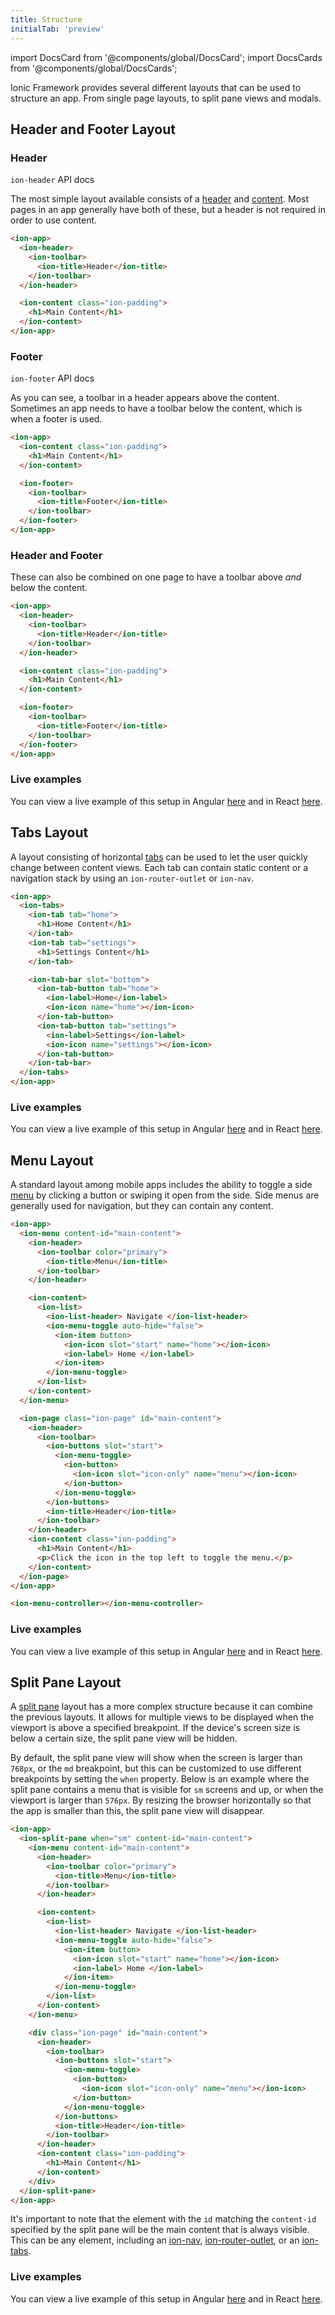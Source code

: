 ```yaml
---
title: Structure
initialTab: 'preview'
---
```


import DocsCard from '@components/global/DocsCard';
import DocsCards from '@components/global/DocsCards';

<head>
  <title>Structure Layout | Structures for Content Layout on Ionic Apps</title>
  <meta
    name="description"
    content="Ionic provides several different layouts that can be used to structure an app and its content—from single page layouts, to split pane views and modals."
  />
</head>

Ionic Framework provides several different layouts that can be used to structure an app. From single page layouts, to split pane views and modals.

## Header and Footer Layout

### Header

<aside>
  <DocsCard href="../api/header" header="Learn More" icon="/icons/component-header-icon.png">
    <code>ion-header</code> API docs
  </DocsCard>
</aside>

The most simple layout available consists of a [header](../api/header.md) and [content](../api/content.md). Most pages in an app generally have both of these, but a header is not required in order to use content.

```html
<ion-app>
  <ion-header>
    <ion-toolbar>
      <ion-title>Header</ion-title>
    </ion-toolbar>
  </ion-header>

  <ion-content class="ion-padding">
    <h1>Main Content</h1>
  </ion-content>
</ion-app>
```

### Footer

<aside>
  <DocsCard href="../api/footer" header="Learn More" icon="/icons/component-footer-icon.png">
    <code>ion-footer</code> API docs
  </DocsCard>
</aside>

As you can see, a toolbar in a header appears above the content. Sometimes an app needs to have a toolbar below the content, which is when a footer is used.

```html
<ion-app>
  <ion-content class="ion-padding">
    <h1>Main Content</h1>
  </ion-content>

  <ion-footer>
    <ion-toolbar>
      <ion-title>Footer</ion-title>
    </ion-toolbar>
  </ion-footer>
</ion-app>
```

### Header and Footer

These can also be combined on one page to have a toolbar above _and_ below the content.

```html
<ion-app>
  <ion-header>
    <ion-toolbar>
      <ion-title>Header</ion-title>
    </ion-toolbar>
  </ion-header>

  <ion-content class="ion-padding">
    <h1>Main Content</h1>
  </ion-content>

  <ion-footer>
    <ion-toolbar>
      <ion-title>Footer</ion-title>
    </ion-toolbar>
  </ion-footer>
</ion-app>
```

### Live examples

You can view a live example of this setup in Angular [here](https://stackblitz.com/edit/ionic-ng-header-footer) and in React [here](https://stackblitz.com/edit/ionic-react-head-foot).

## Tabs Layout

A layout consisting of horizontal [tabs](../api/tabs.md) can be used to let the user quickly change between content views. Each tab can contain static content or a navigation stack by using an `ion-router-outlet` or `ion-nav`.

```html
<ion-app>
  <ion-tabs>
    <ion-tab tab="home">
      <h1>Home Content</h1>
    </ion-tab>
    <ion-tab tab="settings">
      <h1>Settings Content</h1>
    </ion-tab>

    <ion-tab-bar slot="bottom">
      <ion-tab-button tab="home">
        <ion-label>Home</ion-label>
        <ion-icon name="home"></ion-icon>
      </ion-tab-button>
      <ion-tab-button tab="settings">
        <ion-label>Settings</ion-label>
        <ion-icon name="settings"></ion-icon>
      </ion-tab-button>
    </ion-tab-bar>
  </ion-tabs>
</ion-app>
```

### Live examples

You can view a live example of this setup in Angular [here](https://stackblitz.com/edit/ionic-ng-tabs) and in React [here](https://stackblitz.com/edit/ionic-react-tab-layout).

## Menu Layout

A standard layout among mobile apps includes the ability to toggle a side [menu](../api/menu.md) by clicking a button or swiping it open from the side. Side menus are generally used for navigation, but they can contain any content.

```html
<ion-app>
  <ion-menu content-id="main-content">
    <ion-header>
      <ion-toolbar color="primary">
        <ion-title>Menu</ion-title>
      </ion-toolbar>
    </ion-header>

    <ion-content>
      <ion-list>
        <ion-list-header> Navigate </ion-list-header>
        <ion-menu-toggle auto-hide="false">
          <ion-item button>
            <ion-icon slot="start" name="home"></ion-icon>
            <ion-label> Home </ion-label>
          </ion-item>
        </ion-menu-toggle>
      </ion-list>
    </ion-content>
  </ion-menu>

  <ion-page class="ion-page" id="main-content">
    <ion-header>
      <ion-toolbar>
        <ion-buttons slot="start">
          <ion-menu-toggle>
            <ion-button>
              <ion-icon slot="icon-only" name="menu"></ion-icon>
            </ion-button>
          </ion-menu-toggle>
        </ion-buttons>
        <ion-title>Header</ion-title>
      </ion-toolbar>
    </ion-header>
    <ion-content class="ion-padding">
      <h1>Main Content</h1>
      <p>Click the icon in the top left to toggle the menu.</p>
    </ion-content>
  </ion-page>
</ion-app>

<ion-menu-controller></ion-menu-controller>
```

### Live examples

You can view a live example of this setup in Angular [here](https://stackblitz.com/edit/ionic-ng-menu-layout) and in React [here](https://stackblitz.com/edit/ionic-react-menu).

## Split Pane Layout

A [split pane](../api/split-pane.md) layout has a more complex structure because it can combine the previous layouts. It allows for multiple views to be displayed when the viewport is above a specified breakpoint. If the device's screen size is below a certain size, the split pane view will be hidden.

By default, the split pane view will show when the screen is larger than `768px`, or the `md` breakpoint, but this can be customized to use different breakpoints by setting the `when` property. Below is an example where the split pane contains a menu that is visible for `sm` screens and up, or when the viewport is larger than `576px`. By resizing the browser horizontally so that the app is smaller than this, the split pane view will disappear.

```html
<ion-app>
  <ion-split-pane when="sm" content-id="main-content">
    <ion-menu content-id="main-content">
      <ion-header>
        <ion-toolbar color="primary">
          <ion-title>Menu</ion-title>
        </ion-toolbar>
      </ion-header>

      <ion-content>
        <ion-list>
          <ion-list-header> Navigate </ion-list-header>
          <ion-menu-toggle auto-hide="false">
            <ion-item button>
              <ion-icon slot="start" name="home"></ion-icon>
              <ion-label> Home </ion-label>
            </ion-item>
          </ion-menu-toggle>
        </ion-list>
      </ion-content>
    </ion-menu>

    <div class="ion-page" id="main-content">
      <ion-header>
        <ion-toolbar>
          <ion-buttons slot="start">
            <ion-menu-toggle>
              <ion-button>
                <ion-icon slot="icon-only" name="menu"></ion-icon>
              </ion-button>
            </ion-menu-toggle>
          </ion-buttons>
          <ion-title>Header</ion-title>
        </ion-toolbar>
      </ion-header>
      <ion-content class="ion-padding">
        <h1>Main Content</h1>
      </ion-content>
    </div>
  </ion-split-pane>
</ion-app>
```

It's important to note that the element with the `id` matching the `content-id` specified by the split pane will be the main content that is always visible. This can be any element, including an [ion-nav](../api/nav.md), [ion-router-outlet](../api/router-outlet.md), or an [ion-tabs](../api/tabs.md).

### Live examples

You can view a live example of this setup in Angular [here](https://stackblitz.com/edit/ionic-ng-split-pane) and in React [here](https://stackblitz.com/edit/ionic-react-split-pane).
